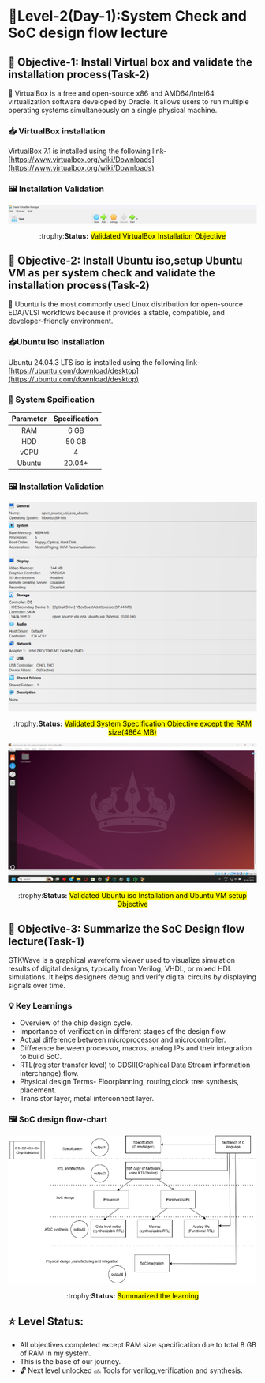   #  :checkered_flag:Level-2(Day-1):System Check and SoC design flow lecture

 ## :dart: <b>Objective-1:</b> Install Virtual box and validate the installation process(Task-2)
 :rocket: VirtualBox is a free and open-source x86 and AMD64/Intel64 virtualization software developed by Oracle. It allows users to run multiple operating systems simultaneously on a single physical machine.
 
 ### 📥 VirtualBox installation
 VirtualBox 7.1 is installed using the following link-
 [https://www.virtualbox.org/wiki/Downloads](https://www.virtualbox.org/wiki/Downloads)
 ### 🖼️ Installation Validation
![VirtualBox install](/Map_1/Level_2/images/virtualbox_install.png)
<div align="center">:trophy:<b>Status:</b>  <mark>Validated VirtualBox Installation Objective</mark></div>

## :dart: <b>Objective-2:</b> Install Ubuntu iso,setup Ubuntu VM as per system check and validate the installation process(Task-2)
 :rocket: Ubuntu is the most commonly used Linux distribution for open-source EDA/VLSI workflows because it provides a stable, compatible, and developer-friendly environment.
 ### 📥Ubuntu iso installation
 Ubuntu 24.04.3 LTS iso is installed using the following link-
 [https://ubuntu.com/download/desktop](https://ubuntu.com/download/desktop)
 ### :memo: System Spcification
 |Parameter|Specification|
 |:----:|:----:|
 |RAM|6 GB|
 |HDD|50 GB|
 |vCPU|4|
 |Ubuntu|20.04+|
### 🖼️ Installation Validation
![VM specification](/Map_1/Level_2/images/vm_specification.png)
<div align="center">:trophy:<b>Status:</b>  <mark>Validated System Specification Objective except the RAM size(4864 MB)</mark></div>

![Ubuntu install](/Map_1/Level_2/images/ubuntu_install.png)
<div align="center">:trophy:<b>Status:</b>  <mark>Validated Ubuntu iso Installation and Ubuntu VM setup Objective</mark></div>

## :dart: <b>Objective-3:</b> Summarize the SoC Design flow lecture(Task-1)
GTKWave is a graphical waveform viewer used to visualize simulation results of digital designs, typically from Verilog, VHDL, or mixed HDL simulations. It helps designers debug and verify digital circuits by displaying signals over time.
### :bulb: Key Learnings

- Overview of the chip design cycle.
- Importance of verification in different stages of the design flow.
- Actual difference between microprocessor and microcontroller.
- Difference between processor, macros, analog IPs and their integration to build SoC.
- RTL(register transfer level) to GDSII(Graphical Data Stream information interchange) flow.
- Physical design Terms- Floorplanning, routing,clock tree synthesis, placement.
- Transistor layer, metal interconnect layer.
  
 
### 🖼️ SoC design flow-chart
![SoC design flow-chart](/Map_1/Level_2/images/soc_flow.png)
<div align="center">:trophy:<b>Status:</b> <mark>Summarized the learning</mark></div>

## :star: Level Status: 

- All objectives completed except RAM size specification due to total 8 GB of RAM in my system.
- This is the base of our journey.
- 🔓 Next level unlocked 🔜 Tools for verilog,verification and synthesis.

